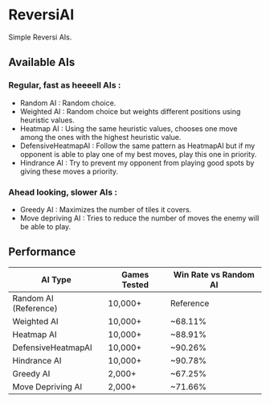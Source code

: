 # ReversiAI
Simple Reversi AIs.

## Available AIs
### Regular, fast as heeeell AIs :
* Random AI : Random choice.
* Weighted AI : Random choice but weights different positions using heuristic values.
* Heatmap AI : Using the same heuristic values, chooses one move among the ones with the highest heuristic value.
* DefensiveHeatmapAI : Follow the same pattern as HeatmapAI but if my opponent is able to play one of my best moves, play this one in priority.
* Hindrance AI : Try to prevent my opponent from playing good spots by giving these moves a priority. 

### Ahead looking, slower AIs :
* Greedy AI : Maximizes the number of tiles it covers.
* Move depriving AI : Tries to reduce the number of moves the enemy will be able to play.

## Performance

| AI Type               | Games Tested | Win Rate vs Random AI |
|-----------------------|--------------|-----------------------|
| Random AI (Reference)  | 10,000+      | Reference             |
| Weighted AI            | 10,000+      | ~68.11%               |
| Heatmap AI             | 10,000+      | ~88.91%               |
| DefensiveHeatmapAI     | 10,000+      | ~90.26%               |
| Hindrance AI           | 10,000+      | ~90.78%               |
| Greedy AI              | 2,000+       | ~67.25%               |
| Move Depriving AI      | 2,000+       | ~71.66%               |
